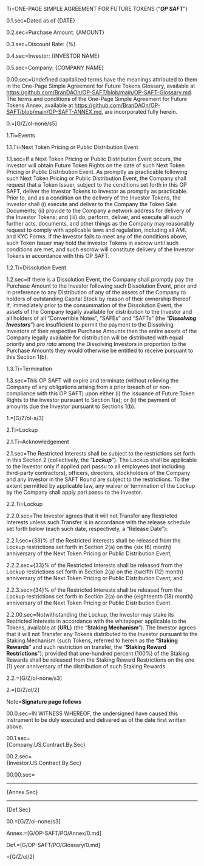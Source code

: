
Ti=ONE-PAGE SIMPLE AGREEMENT FOR FUTURE TOKENS  (“***OP SAFT***”)

0.1.sec=Dated as of {DATE}

0.2.sec=Purchase Amount: {AMOUNT}

0.3.sec=Discount Rate: {%}

0.4.sec=Investor: {INVESTOR NAME}                 

0.5.sec=Company: {COMPANY NAME}
  
0.00.sec=Undefined capitalized terms have the meanings attributed to them in the One-Page Simple Agreement for Future Tokens Glossary, available at https://github.com/BranDAOn/OP-SAFT/blob/main/OP-SAFT-Glossary.md. The terms and conditions of the One-Page Simple Agreement for Future Tokens Annex, available at https://github.com/BranDAOn/OP-SAFT/blob/main/OP-SAFT-ANNEX.md, are incorporated fully herein.

0.=[G/Z/ol-none/s5]

1.Ti=Events
  
1.1.Ti=Next Token Pricing or Public Distribution Event

1.1.sec=If a Next Token Pricing or Public Distribution Event occurs, the Investor will obtain Future Token Rights on the date of such Next Token Pricing or Public Distribution Event. As promptly as practicable following such Next Token Pricing or Public Distribution Event, the Company shall request that a Token Issuer, subject to the conditions set forth in this OP SAFT, deliver the Investor Tokens to Investor as promptly as practicable. Prior to, and as a condition on the delivery of the Investor Tokens, the Investor shall (i) execute and deliver to the Company the Token Sale Documents; (ii) provide to the Company a network address for delivery of the Investor Tokens; and (iii) do, perform, deliver, and execute all such further acts, documents, and other things as the Company may reasonably request to comply with applicable laws and regulation, including all AML and KYC Forms. If the Investor fails to meet any of the conditions above, such Token Issuer may hold the Investor Tokens in escrow until such conditions are met, and such escrow will constitute delivery of the Investor Tokens in accordance with this OP SAFT.
  
1.2.Ti=Dissolution Event

1.2.sec=If there is a Dissolution Event, the Company shall promptly pay the Purchase Amount to the Investor following such Dissolution Event, prior and in preference to any Distribution of any of the assets of the Company to holders of outstanding Capital Stock by reason of their ownership thereof. If, immediately prior to the consummation of the Dissolution Event, the assets of the Company legally available for distribution to the Investor and all holders of all “Convertible Notes”, “SAFEs” and “SAFTs” (the “***Dissolving Investors***”) are insufficient to permit the payment to the Dissolving Investors of their respective Purchase Amounts then the entire assets of the Company legally available for distribution will be distributed with equal priority and *pro rata* among the Dissolving Investors in proportion to the Purchase Amounts they would otherwise be entitled to receive pursuant to this Section 1(b).
  
1.3.Ti=Termination

1.3.sec=This OP SAFT will expire and terminate (without relieving the Company of any obligations arising from a prior breach of or non-compliance with this OP SAFT) upon either (i) the issuance of Future Token Rights to the Investor pursuant to Section 1(a); or (ii) the payment of amounts due the Investor pursuant to Sections 1(b).

1.=[G/Z/ol-a/3]

2.Ti=Lockup
  
2.1.Ti=Acknowledgement

2.1.sec=The Restricted Interests shall be subject to the restrictions set forth in this Section 2 (collectively, the  “***Lockup***”). The Lockup shall be applicable to the Investor only if applied pari passu to all employees (not  including third-party contractors), officers, directors, stockholders of the Company and any investor in the SAFT Round are subject to the restrictions. To the extent permitted by applicable law, any waiver or termination of the Lockup by the Company shall apply pari passu to the Investor.
  
2.2.Ti=Lockup

2.2.0.sec=The Investor agrees that it will not Transfer any Restricted Interests unless such Transfer is in accordance with the release schedule set forth below (each such date, respectively, a “Release Date”): 
  
2.2.1.sec={33}% of the Restricted Interests shall be released from the Lockup restrictions set forth in  Section 2(a) on the {six (6) month} anniversary of the Next Token Pricing or Public Distribution Event; 
  
2.2.2.sec={33}% of the Restricted Interests shall be released from the Lockup restrictions set forth in  Section 2(a) on the {twelfth (12) month} anniversary of the Next Token Pricing or Public Distribution Event; and 
  
2.2.3.sec={34}% of the Restricted Interests shall be released from the Lockup restrictions set forth in  Section 2(a) on the {eighteenth (18) month} anniversary of the Next Token Pricing or Public Distribution Event. 
  
2.2.00.sec=Notwithstanding the Lockup, the Investor may stake its Restricted Interests in accordance with the whitepaper applicable to the Tokens, available at {**URL**} (the “**Staking Mechanism**”). The Investor agrees that it will not Transfer any Tokens distributed to the Investor pursuant to the Staking Mechanism (such Tokens, referred to herein as the “**Staking Rewards**” and such restriction on  transfer, the “**Staking Reward Restrictions**”); provided that one-hundred percent (100%) of the Staking Rewards shall be released from the Staking Reward Restrictions on the one (1) year anniversary of the distribution of such Staking Rewards.


2.2.=[G/Z/ol-none/s3]

2.=[G/Z/ol/2]

Note=<b>Signature page follows</b>

00.0.sec=IN WITNESS WHEREOF, the undersigned have caused this instrument to be duly executed and delivered as of the date first written above.

00.1.sec=<br>{Company.US.Contract.By.Sec}<br>

00.2.sec=<br>{Investor.US.Contract.By.Sec}<br>

00.00.sec=<hr>{Annex.Sec}<hr>{Def.Sec}

00.=[G/Z/ol-none/s3]

Annex.=[G/OP-SAFT/PO/Annex/0.md]

Def.=[G/OP-SAFT/PO/Glossary/0.md]

=[G/Z/ol/2]

